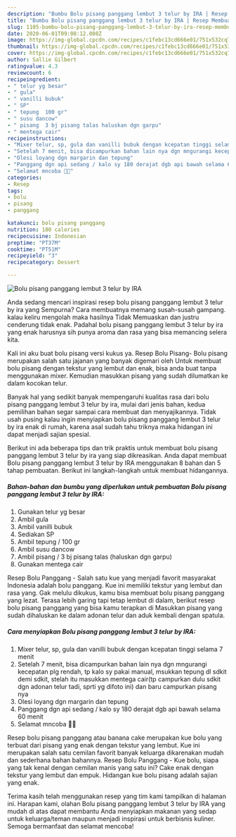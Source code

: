 ```yaml
---
description: "Bumbu Bolu pisang panggang lembut 3 telur by IRA | Resep Membuat Bolu pisang panggang lembut 3 telur by IRA Yang Sedap"
title: "Bumbu Bolu pisang panggang lembut 3 telur by IRA | Resep Membuat Bolu pisang panggang lembut 3 telur by IRA Yang Sedap"
slug: 1105-bumbu-bolu-pisang-panggang-lembut-3-telur-by-ira-resep-membuat-bolu-pisang-panggang-lembut-3-telur-by-ira-yang-sedap
date: 2020-06-01T09:08:12.008Z
image: https://img-global.cpcdn.com/recipes/c1febc13cd666e01/751x532cq70/bolu-pisang-panggang-lembut-3-telur-by-ira-foto-resep-utama.jpg
thumbnail: https://img-global.cpcdn.com/recipes/c1febc13cd666e01/751x532cq70/bolu-pisang-panggang-lembut-3-telur-by-ira-foto-resep-utama.jpg
cover: https://img-global.cpcdn.com/recipes/c1febc13cd666e01/751x532cq70/bolu-pisang-panggang-lembut-3-telur-by-ira-foto-resep-utama.jpg
author: Sallie Gilbert
ratingvalue: 4.3
reviewcount: 6
recipeingredient:
- " telur yg besar"
- " gula"
- " vanilli bubuk"
- " SP"
- " tepung  100 gr"
- " susu dancow"
- " pisang  3 bj pisang talas haluskan dgn garpu"
- " mentega cair"
recipeinstructions:
- "Mixer telur, sp, gula dan vanilli bubuk dengan kcepatan tinggi selama 7 menit"
- "Setelah 7 menit, bisa dicampurkan bahan lain nya dgn mngurangi kecepatan plg rendah, tp kalo sy pakai manual, msukkan tepung dl sdkit demi sdkit, stelah itu masukkan mentega cair(tp campurkan dulu sdkit dgn adonan telur tadi, sprti yg difoto ini) dan baru campurkan pisang nya"
- "Olesi loyang dgn margarin dan tepung"
- "Panggang dgn api sedang / kalo sy 180 derajat dgb api bawah selama 60 menit"
- "Selamat mncoba 😬😬"
categories:
- Resep
tags:
- bolu
- pisang
- panggang

katakunci: bolu pisang panggang 
nutrition: 180 calories
recipecuisine: Indonesian
preptime: "PT37M"
cooktime: "PT51M"
recipeyield: "3"
recipecategory: Dessert

---
```



![Bolu pisang panggang lembut 3 telur by IRA](https://img-global.cpcdn.com/recipes/c1febc13cd666e01/751x532cq70/bolu-pisang-panggang-lembut-3-telur-by-ira-foto-resep-utama.jpg)

Anda sedang mencari inspirasi resep bolu pisang panggang lembut 3 telur by ira yang Sempurna? Cara membuatnya memang susah-susah gampang. kalau keliru mengolah maka hasilnya Tidak Memuaskan dan justru cenderung tidak enak. Padahal bolu pisang panggang lembut 3 telur by ira yang enak harusnya sih punya aroma dan rasa yang bisa memancing selera kita.

Kali ini aku buat bolu pisang versi kukus ya. Resep Bolu Pisang- Bolu pisang merupakan salah satu jajanan yang banyak digemari oleh Untuk membuat bolu pisang dengan tekstur yang lembut dan enak, bisa anda buat tanpa menggunakan mixer. Kemudian masukkan pisang yang sudah dilumatkan ke dalam kocokan telur.

Banyak hal yang sedikit banyak mempengaruhi kualitas rasa dari bolu pisang panggang lembut 3 telur by ira, mulai dari jenis bahan, kedua pemilihan bahan segar sampai cara membuat dan menyajikannya. Tidak usah pusing kalau ingin menyiapkan bolu pisang panggang lembut 3 telur by ira enak di rumah, karena asal sudah tahu triknya maka hidangan ini dapat menjadi sajian spesial.


Berikut ini ada beberapa tips dan trik praktis untuk membuat bolu pisang panggang lembut 3 telur by ira yang siap dikreasikan. Anda dapat membuat Bolu pisang panggang lembut 3 telur by IRA menggunakan 8 bahan dan 5 tahap pembuatan. Berikut ini langkah-langkah untuk membuat hidangannya.

<!--inarticleads1-->

##### Bahan-bahan dan bumbu yang diperlukan untuk pembuatan Bolu pisang panggang lembut 3 telur by IRA:

1. Gunakan  telur yg besar
1. Ambil  gula
1. Ambil  vanilli bubuk
1. Sediakan  SP
1. Ambil  tepung / 100 gr
1. Ambil  susu dancow
1. Ambil  pisang / 3 bj pisang talas (haluskan dgn garpu)
1. Gunakan  mentega cair


Resep Bolu Panggang - Salah satu kue yang menjadi favorit masyarakat Indonesia adalah bolu panggang. Kue ini memiliki tekstur yang lembut dan rasa yang. Gak melulu dikukus, kamu bisa membuat bolu pisang panggang yang lezat. Terasa lebih garing tapi tetap lembut di dalam, berikut resep bolu pisang panggang yang bisa kamu terapkan di Masukkan pisang yang sudah dihaluskan ke dalam adonan telur dan aduk kembali dengan spatula. 

<!--inarticleads2-->

##### Cara menyiapkan Bolu pisang panggang lembut 3 telur by IRA:

1. Mixer telur, sp, gula dan vanilli bubuk dengan kcepatan tinggi selama 7 menit
1. Setelah 7 menit, bisa dicampurkan bahan lain nya dgn mngurangi kecepatan plg rendah, tp kalo sy pakai manual, msukkan tepung dl sdkit demi sdkit, stelah itu masukkan mentega cair(tp campurkan dulu sdkit dgn adonan telur tadi, sprti yg difoto ini) dan baru campurkan pisang nya
1. Olesi loyang dgn margarin dan tepung
1. Panggang dgn api sedang / kalo sy 180 derajat dgb api bawah selama 60 menit
1. Selamat mncoba 😬😬


Resep bolu pisang panggang atau banana cake merupakan kue bolu yang terbuat dari pisang yang enak dengan tekstur yang lembut. Kue ini merupakan salah satu cemilan favorit banyak keluarga dikarenakan mudah dan sederhana bahan bahannya. Resep Bolu Panggang - Kue bolu, siapa yang tak kenal dengan cemilan manis yang satu ini? Cake enak dengan tekstur yang lembut dan empuk. Hidangan kue bolu pisang adalah sajian yang enak. 

Terima kasih telah menggunakan resep yang tim kami tampilkan di halaman ini. Harapan kami, olahan Bolu pisang panggang lembut 3 telur by IRA yang mudah di atas dapat membantu Anda menyiapkan makanan yang sedap untuk keluarga/teman maupun menjadi inspirasi untuk berbisnis kuliner. Semoga bermanfaat dan selamat mencoba!

